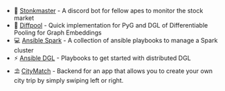 <!--
**d-stoll/d-stoll** is a ✨ _special_ ✨ repository because its `README.md` (this file) appears on your GitHub profile.

Here are some ideas to get you started:

- 🔭 I’m currently working on ...
- 🌱 I’m currently learning ...
- 👯 I’m looking to collaborate on ...
- 🤔 I’m looking for help with ...
- 💬 Ask me about ...
- 📫 How to reach me: ...
- 😄 Pronouns: ...
- ⚡ Fun fact: ...
-->

- 🚀 [Stonkmaster](https://github.com/d-stoll/stonkmaster) - A discord bot for fellow apes to monitor the stock market
- 🍺 [Diffpool](https://github.com/d-stoll/diffpool) - Quick implementation for PyG and DGL of Differentiable Pooling for Graph Embeddings
- 💻 [Ansible Spark](https://github.com/d-stoll/ansible-spark) - A collection of ansible playbooks to manage a Spark cluster
- ⚡ [Ansible DGL](https://github.com/d-stoll/ansible-dgl) - Playbooks to get started with distributed DGL
- ⛱️ [CityMatch](https://github.com/d-stoll/citymatch-backend) - Backend for an app that allows you to create your own city trip by simply swiping left or right.
